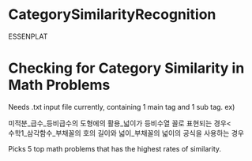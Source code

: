# CategorySimilarityRecognition
ESSENPLAT

Checking for Category Similarity in Math Problems
=================================================

Needs .txt input file currently, containing 1 main tag and 1 sub tag.
ex)

  미적분_급수_등비급수의 도형에의 활용_넓이가 등비수열 꼴로 표현되는 경우<\
  수학1_삼각함수_부채꼴의 호의 길이와 넓이_부채꼴의 넓이의 공식을 사용하는 경우
  
Picks 5 top math problems that has the highest rates of similarity.
